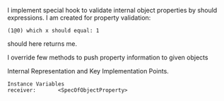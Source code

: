 I implement special hook to validate internal object properties by should expressions. I am created for property validation:
	
	(1@0) which x should equal: 1

should here returns me.

I override few methods to push property information to given objects  	

Internal Representation and Key Implementation Points.

    Instance Variables
	receiver:		<SpecOfObjectProperty>
